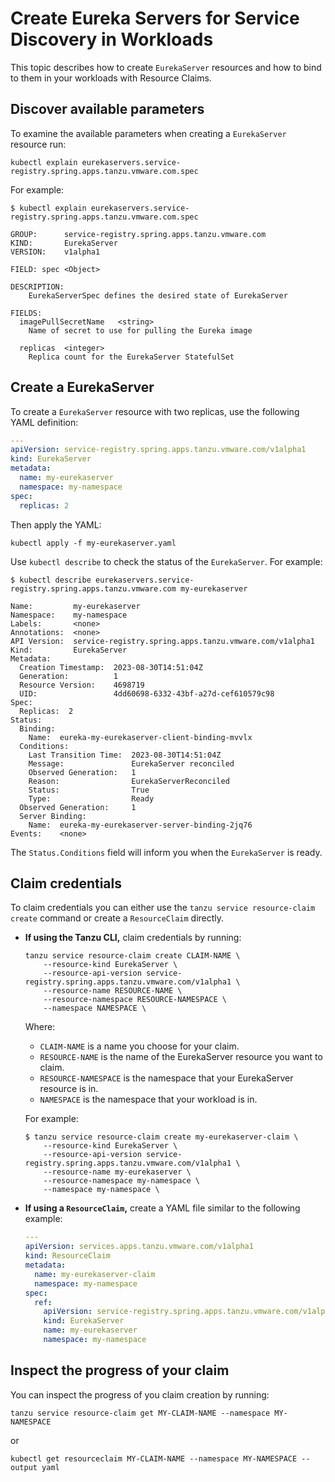 # Create Eureka Servers for Service Discovery in Workloads

This topic describes how to create `EurekaServer` resources and how to bind to them in your workloads
 with Resource Claims.

## <a id="discover-params"></a> Discover available parameters

To examine the available parameters when creating a `EurekaServer` resource run:

```console
kubectl explain eurekaservers.service-registry.spring.apps.tanzu.vmware.com.spec
```

For example:

```console
$ kubectl explain eurekaservers.service-registry.spring.apps.tanzu.vmware.com.spec

GROUP:      service-registry.spring.apps.tanzu.vmware.com
KIND:       EurekaServer
VERSION:    v1alpha1

FIELD: spec <Object>

DESCRIPTION:
    EurekaServerSpec defines the desired state of EurekaServer

FIELDS:
  imagePullSecretName	<string>
    Name of secret to use for pulling the Eureka image

  replicas	<integer>
    Replica count for the EurekaServer StatefulSet
```

## <a id="claim-creds"></a>Create a EurekaServer

To create a `EurekaServer` resource with two replicas, use the following YAML definition:

```YAML
---
apiVersion: service-registry.spring.apps.tanzu.vmware.com/v1alpha1
kind: EurekaServer
metadata:
  name: my-eurekaserver
  namespace: my-namespace
spec:
  replicas: 2
```

Then apply the YAML:

```console
kubectl apply -f my-eurekaserver.yaml
```

Use `kubectl describe` to check the status of the `EurekaServer`. For example:

```console
$ kubectl describe eurekaservers.service-registry.spring.apps.tanzu.vmware.com my-eurekaserver

Name:         my-eurekaserver
Namespace:    my-namespace
Labels:       <none>
Annotations:  <none>
API Version:  service-registry.spring.apps.tanzu.vmware.com/v1alpha1
Kind:         EurekaServer
Metadata:
  Creation Timestamp:  2023-08-30T14:51:04Z
  Generation:          1
  Resource Version:    4698719
  UID:                 4dd60698-6332-43bf-a27d-cef610579c98
Spec:
  Replicas:  2
Status:
  Binding:
    Name:  eureka-my-eurekaserver-client-binding-mvvlx
  Conditions:
    Last Transition Time:  2023-08-30T14:51:04Z
    Message:               EurekaServer reconciled
    Observed Generation:   1
    Reason:                EurekaServerReconciled
    Status:                True
    Type:                  Ready
  Observed Generation:     1
  Server Binding:
    Name:  eureka-my-eurekaserver-server-binding-2jq76
Events:    <none>
```

The `Status.Conditions` field will inform you when the `EurekaServer` is ready.

## <a id="claim-creds"></a>Claim credentials

To claim credentials you can either use the `tanzu service resource-claim create` command
or create a `ResourceClaim` directly.

- **If using the Tanzu CLI,** claim credentials by running:

    ```console
    tanzu service resource-claim create CLAIM-NAME \
        --resource-kind EurekaServer \
        --resource-api-version service-registry.spring.apps.tanzu.vmware.com/v1alpha1 \
        --resource-name RESOURCE-NAME \
        --resource-namespace RESOURCE-NAMESPACE \
        --namespace NAMESPACE \
    ```

    Where:

    - `CLAIM-NAME` is a name you choose for your claim.
    - `RESOURCE-NAME` is the name of the EurekaServer resource you want to claim.
    - `RESOURCE-NAMESPACE` is the namespace that your EurekaServer resource is in.
    - `NAMESPACE` is the namespace that your workload is in.

    For example:

    ```console
    $ tanzu service resource-claim create my-eurekaserver-claim \
        --resource-kind EurekaServer \
        --resource-api-version service-registry.spring.apps.tanzu.vmware.com/v1alpha1 \
        --resource-name my-eurekaserver \
        --resource-namespace my-namespace \
        --namespace my-namespace \
    ```

- **If using a `ResourceClaim`,** create a YAML file similar to the following example:

    ```yaml
    ---
    apiVersion: services.apps.tanzu.vmware.com/v1alpha1
    kind: ResourceClaim
    metadata:
      name: my-eurekaserver-claim
      namespace: my-namespace
    spec:
      ref:
        apiVersion: service-registry.spring.apps.tanzu.vmware.com/v1alpha1
        kind: EurekaServer
        name: my-eurekaserver
        namespace: my-namespace
    ```

## <a id="inspect"></a>Inspect the progress of your claim

You can inspect the progress of you claim creation by running:

```console
tanzu service resource-claim get MY-CLAIM-NAME --namespace MY-NAMESPACE
```

or

```console
kubectl get resourceclaim MY-CLAIM-NAME --namespace MY-NAMESPACE --output yaml
```
